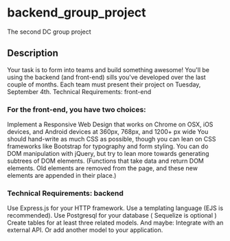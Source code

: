 # backend_group_project
The second DC group project


## Description

Your task is to form into teams and build something awesome!
You'll be using the backend (and front-end) sills you've developed over the last couple of months.
Each team must present their project on Tuesday, September 4th.
Technical Requirements: front-end

### For the front-end, you have two choices:
Implement a Responsive Web Design that works on Chrome on OSX, iOS devices, and Android devices at 360px, 768px, and 1200+ px wide
You should hand-write as much CSS as possible, though you can lean on CSS frameworks like Bootstrap for typography and form styling.
You can do DOM manipulation with jQuery, but try to lean more towards generating subtrees of DOM elements. (Functions that take data and return DOM elements. Old elements are removed from the page, and these new elements are appended in their place.)

### Technical Requirements: backend

Use Express.js for your HTTP framework.
Use a templating language (EJS is recommended).
Use Postgresql for your database ( Sequelize is optional )
Create tables for at least three related models.
And maybe:
Integrate with an external API.
Or add another model to your application.
